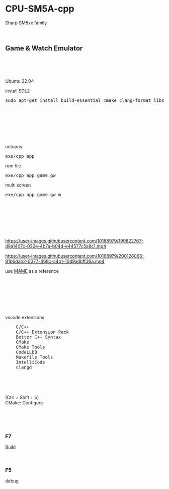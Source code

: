 # CPU-SM5A-cpp

Sharp SM5xx family

<br>

## Game & Watch Emulator

<br><br><br>

Ubuntu 22.04

install SDL2

<pre>
sudo apt-get install build-essential cmake clang-format libsdl2-dev libsdl2-image-dev libsdl2-mixer-dev libsdl2-net-dev libsdl2-ttf-dev
</pre>

<br><br><br><br><br><br>

octopus

<pre>
exe/cpp_app
</pre>

rom file

<pre>
exe/cpp_app game.gw
</pre>

multi screen

<pre>
exe/cpp_app game.gw m
</pre>

<br><br><br><br><br><br>

https://user-images.githubusercontent.com/10168979/199822767-d8a1407c-032e-4b7a-b04d-e44577c5a8c1.mp4



https://user-images.githubusercontent.com/10168979/200128066-91b6dab2-0377-468c-a4b1-10d9adbff36a.mp4




use [MAME](https://github.com/mamedev/mame) as a reference

<br><br><br><br><br><br>

vscode extensions

<pre>
    C/C++
    C/C++ Extension Pack
    Better C++ Syntax
    CMake
    CMake Tools
    CodeLLDB
    Makefile Tools
    IntelliCode
    clangd
</pre>

<br><br><br>

(Ctrl + Shift + p)  
CMake: Configure

<br><br><br>

### F7

Build

<br>

### F5

debug

<br><br><br><br><br><br><br><br><br>
